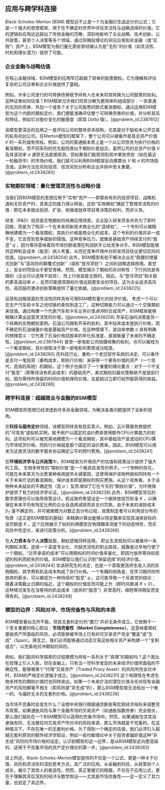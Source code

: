 ## 应用与跨学科连接

Black-Scholes-Merton (BSM) 模型远不止是一个为金融衍生品定价的公式；它是一个强大的思想框架，用于在不确定的世界中评估灵活性与战略选择的价值。它的逻辑和应用远远超出了传统金融的范畴，深刻地影响了企业战略、技术创新、公共政策，甚至个人决策等多个领域。通过将期权理论的洞见应用到非金融（或“实物”）资产上，BSM模型为我们量化那些曾经被认为是“无形”的价值（如灵活性、时机和增长潜力）提供了可能。

### 企业金融与战略估值

在核心金融领域，BSM模型的应用早已超越了简单的股票期权。它为理解和评估复杂的公司证券和企业价值提供了基础。

例如，许多公司发行的可转换债券赋予持有人在未来将其转换为公司股票的权利。这种证券如何估值？BSM框架允许我们将其分解为更简单的组成部分：一张普通的无风险债券，外加一个或多个关于公司股票的欧式看涨期权。通过运用BSM模型为这个内嵌的期权定价，我们便能准确评估整个可转换债券的价值，并分析其风险特征，例如它对股价变化的敏感度（即其 $Delta$ 值）。[@problem_id:2387612]

该模型更深远的应用之一是评估公司的整体资本结构，尤其是对于股权未公开交易的私有初创公司。在Merton模型的框架下，整个公司可以被看作是其总资产价值 $V$ 的一系列或有债权。例如，公司的普通股本质上是一个以公司债务为执行价格的看涨期权，而不同系列的优先股则类似于期权价差组合。虽然公司的总资产价值 $V$ 及其波动率 $\sigma$ 通常无法直接观测，但如果我们能观测到其中某些债权（如在最近一轮融资中）的市场价格，我们就可以利用BSM框架反向推算出 $V$ 和 $\sigma$ 的市场隐含值。这种方法在风险投资、信贷风险分析和企业并购中至关重要。[@problem_id:2438280]

### 实物期权领域：量化管理灵活性与战略价值

当我们将BSM模型的思想应用于“实物”资产——即那些有形的投资项目、战略机遇和无形资产时，其真正的威力得以释放。这些“实物期权”捕捉了管理灵活性的价值：即在未来做出投资、扩张、收缩或放弃项目等决策的权利，而非义务。

研发（R&D）投资是实物期权的经典应用场景。企业投入研发资金并非为了即时回报，而是为了购买一个在未来将新技术商业化的“选择权”。
一个专利可以被精确地建模为一个看涨期权，其执行价格是商业化的成本。这个专利的价值并非一成不变，它会受到竞争威胁的侵蚀。这种竞争压力，就像是基础资产持续支付的“股息” $q$ ，因为等待意味着将市场份额或潜在利润拱手让给竞争对手。BSM模型能够将这种机会成本（股息）纳入考量，从而在竞争环境中对研发项目给出更切实际的估值。[@problem_id:2438204]
此外，BSM模型有助于解决企业在“稳健的增量式创新”与“高风险的颠覆式创新”（或称“登月项目”）之间的战略选择困境。直觉上，安全的项目似乎更受青睐。然而，模型揭示了期权的非对称性：下行风险是有限的（企业可以选择不投资），而上行收益是无限的。因此，与“登月项目”相关联的更高波动率 $\sigma$ ，反而可能使其期权价值远超更安全的项目。这为企业追求高风险、高回报的激进创新策略提供了量化依据。[@problem_id:2438225]

运营和战略层面的灵活性同样具有可用BSM模型量化的经济价值。
考虑一个可以在生产汽车和卡车之间切换的柔性制造工厂。这种切换能力可以通过一个交换期权来估值。通过构建一个代表汽车和卡车业务价值*差异*的合成资产，BSM框架能够精确计算出运营灵活性的价值。[@problem_id:2438258]
开采石油的决策是另一个经典的实物期权案例。石油公司拥有开采的权利，其中钻井成本是执行价格，而不确定的石油储量价值是基础资产价格。在这种情境下，波动率参数 $\sigma$ 具有明确的物理意义：它代表了石油价格回报率的年化标准差，直接衡量了未来的不确定性。[@problem_id:2387944]
甚至一家电影公司拍摄续集的权利，也可以被视为一个看涨期权，其价值取决于第一部电影的票房成功程度。[@problem_id:2438290]
在科技行业，重构一个老旧软件系统的决定，可以看作是支付一笔投资（重构成本，即执行价格）来获得一个更有价值的资产（一个现代、高效的系统）的期权。这个例子也揭示了一个重要的理论要点：对于一个不支付“股息”（即等待没有机会成本）的基础资产，美式期权的最优策略绝不是提前行权。因为等待所保留的时间价值和保险价值，总是超过立即行权所能获得的收益。[@problem_id:2438286]

### 跨学科连接：超越商业与金融的BSM模型

BSM模型的思想已经渗透到许多非金融领域，为解决各类问题提供了全新的视角。

在**科技与服务定价**领域，该模型同样具有现实意义。例如，云计算服务商提供的“可突发”虚拟机实例，赋予用户以固定的溢价费率使用额外CPU计算能力的权利。这项权利可以被完美地建模为一个看涨期权，其中基础资产是波动的CPU算力市场现货价格，而执行价格就是那个固定的溢价费率。因此，BSM模型可以用来为这类灵活的数字服务协议确定公平的预付费用。[@problem_id:2438241]

在**环境经济学与公共政策**中，BSM框架为环境资产的估值和政策设计提供了强大的工具。
生物多样性的“期权价值”是一个极具启发性的例子。一个物种的存在，可能在未来某天为治愈某种疾病提供关键基因，这使得保护该物种就如同持有一个关于未来疗法的看涨期权。保护成本即是期权的购买费用。从这个视角看，关于该物种未来益处的不确定性（高 $\sigma$ ）反而*增加*了它在今天的“期权价值”，为环境保护提供了有力的经济学论证。[@problem_id:2438238]
此外，BSM模型背后的数学原理也可以指导政策设计。假设政府希望设定一个碳排放惩罚标准 $K$ ，以确保在未来平均有特定比例的企业会选择减排而非支付罚款。由于未来的减排成本 $S_T$ 是不确定的，并可被建模为对数正态分布过程，政策制定者可以利用该分布的性质（这正是BSM模型的基础）来精确计算出能够以特定概率实现其减排目标的惩罚额度 $K$ 。这个应用展示了如何利用模型在物理概率测度下的动态特性，而非风险中性定价，来进行政策分析。[@problem_id:2438269]

在**人力资本与个人决策**层面，期权逻辑同样适用。
职业生涯规划可以被看作一系列期权决策。选择一个高度专业化、欠缺灵活性的职业路径，就像是过早地行使了一个期权。“过早承诺的成本”可以用期权的时间价值来量化，即因为放弃等待和观望的权利而损失的价值。BSM模型让我们认识到“保留选择”的经济价值。[@problem_id:2438244]
攻读研究生的决定，也是一个获取更高终生收入流的实物期权，其学费和机会成本构成了执行价格。一个有趣的视角是，在学习期间你所放弃的薪水，可以被视为一种持续的“股息” $q$ 。这可能导致一个反直觉的结论：随着决策截止日期的临近，这个期权的价值反而可能上升（即时间衰减 $\theta > 0$）。这种情况发生在当等待的机会成本（放弃的“股息”）非常高时，缩短等待期反而变得有利。[@problem_id:2438249]

### 模型的边界：风险对冲、市场完备性与风险的本质

BSM模型看似无所不能，但其无套利定价的“魔力”并非无条件成立。它依赖于一个至关重要的核心假设：**市场完备性（Market Completeness）**。这意味着期权基础资产所面临的风险，必须能够被市场上已有的可交易资产完全“覆盖”或“生成”（Span）。换言之，我们必须能够通过动态交易这些相关资产来构建一个“复制组合”，以完美地对冲期权的风险。

例如，我们能将科学探索的过程建模为持有一系列关于“真理”的期权吗？这个类比在哲理上引人入胜，但在金融上，只有当一项科学发现的未来经济价值所面临的不确定性，能够被某个“代理”交易资产（Traded Proxy Asset）的风险所完全对冲时，BSM的严格定价逻辑才成立。[@problem_id:2438231] 这个局限性在考虑生物多样性的期权价值时也同样突出。如果一个未来疗法的潜在价值与任何现有金融资产的风险都毫不相关（即风险是“非生成”的），那么BSM模型就无法给出一个唯一的、与偏好无关的无套利价格。[@problem_id:2438238]

当市场不完备时会发生什么？设想中央银行根据通货膨胀等宏观经济指标来调整货币政策。如果通胀风险与某个金融市场的交易资产（如通胀指数债券）完全相关，那么我们就处在一个BSM模型可以适用的完备市场中。然而，如果通胀包含其自身独有的、无法被任何交易资产所对冲的风险来源，那么市场就是不完备的。在这种情况下，不存在唯一的无套利价格。为了得到一个确定的估值，我们必须引入超越无套利原则的额外经济学假设，例如一般均衡理论中关于投资者偏好或这种“非生成”风险的市场价格的设定。认识到模型的这一边界，是从BSM模型走向更高级的、适用于不完备市场的资产定价理论的第一步。[@problem_id:2438283]

综上所述，Black-Scholes-Merton模型提供的不仅是一个公式，更是一种关于价值、风险和灵活性的深刻思考方式。其广泛的应用，从金融到科技，从政策到个人成长，展示了其惊人的普适性。然而，真正掌握它的精髓，不仅在于应用公式，更在于理解其背后深刻的经济与数学假设——尤其是市场完备性——这一定义了其力量，也划定了其边界。